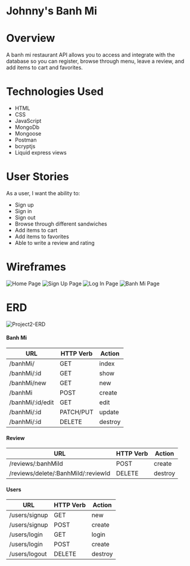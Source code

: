 # Johnny's Banh Mi

# Overview

A banh mi restaurant API allows you to access and integrate with the database so you can register, browse through menu, leave a review, and add items to cart and favorites.

# Technologies Used

- HTML
- CSS
- JavaScript
- MongoDb
- Mongoose
- Postman
- bcryptjs
- Liquid express views

# User Stories

As a user, I want the ability to:

- Sign up
- Sign in
- Sign out
- Browse through different sandwiches
- Add items to cart
- Add items to favorites
- Able to write a review and rating

# Wireframes
![Home Page](https://user-images.githubusercontent.com/26725511/214085908-c2291cb4-e506-42f5-9c14-b7ebce4baadf.png)
![Sign Up Page](https://user-images.githubusercontent.com/26725511/214085938-a3c40087-6f67-4656-9ed1-3f85762a2b43.png)
![Log In Page](https://user-images.githubusercontent.com/26725511/214085987-37cb783c-f7f1-4d1b-87c6-76153467e672.png)
![Banh Mi Page](https://user-images.githubusercontent.com/26725511/214086566-22c159bc-2b9f-4d5e-a7a1-d0acb8a48365.png)

# ERD
![Project2-ERD](https://user-images.githubusercontent.com/26725511/214086707-c252525d-d47b-4d44-94cf-a67c797b47a1.png)

#### Banh Mi

| **URL**          | **HTTP Verb**|**Action**|
|------------------|--------------|----------|
| /banhMi/         | GET          | index  
| /banhMi/:id      | GET          | show       
| /banhMi/new      | GET          | new   
| /banhMi          | POST         | create   
| /banhMi/:id/edit | GET          | edit       
| /banhMi/:id      | PATCH/PUT    | update    
| /banhMi/:id      | DELETE       | destroy  

#### Review

| **URL**                              | **HTTP Verb**|**Action**|
|--------------------------------------|--------------|----------|
| /reviews/:banhMiId                   | POST         | create  
| /reviews/delete/:BanhMiId/:reviewId  | DELETE       | destroy       


#### Users

| **URL**          | **HTTP Verb**|**Action**|
|------------------|--------------|----------|
| /users/signup    | GET          | new  
| /users/signup    | POST         | create  
| /users/login     | GET          | login       
| /users/login     | POST         | create       
| /users/logout    | DELETE       | destroy   

